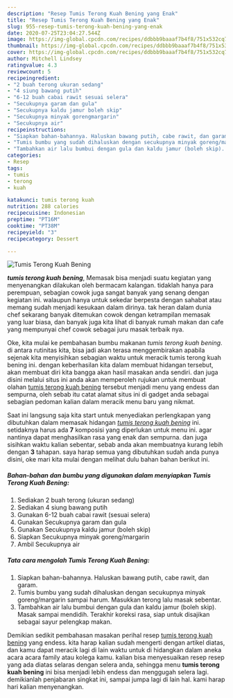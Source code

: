 ```yaml
---
description: "Resep Tumis Terong Kuah Bening yang Enak"
title: "Resep Tumis Terong Kuah Bening yang Enak"
slug: 955-resep-tumis-terong-kuah-bening-yang-enak
date: 2020-07-25T23:04:27.544Z
image: https://img-global.cpcdn.com/recipes/ddbbb9baaaf7b4f8/751x532cq70/tumis-terong-kuah-bening-foto-resep-utama.jpg
thumbnail: https://img-global.cpcdn.com/recipes/ddbbb9baaaf7b4f8/751x532cq70/tumis-terong-kuah-bening-foto-resep-utama.jpg
cover: https://img-global.cpcdn.com/recipes/ddbbb9baaaf7b4f8/751x532cq70/tumis-terong-kuah-bening-foto-resep-utama.jpg
author: Mitchell Lindsey
ratingvalue: 4.3
reviewcount: 5
recipeingredient:
- "2 buah terong ukuran sedang"
- "4 siung bawang putih"
- "6-12 buah cabai rawit sesuai selera"
- "Secukupnya garam dan gula"
- "Secukupnya kaldu jamur boleh skip"
- "Secukupnya minyak gorengmargarin"
- "Secukupnya air"
recipeinstructions:
- "Siapkan bahan-bahannya. Haluskan bawang putih, cabe rawit, dan garam."
- "Tumis bumbu yang sudah dihaluskan dengan secukupnya minyak goreng/margarin sampai harum. Masukkan terong lalu masak sebentar."
- "Tambahkan air lalu bumbui dengan gula dan kaldu jamur (boleh skip). Masak sampai mendidih. Terakhir koreksi rasa, siap untuk disajikan sebagai sayur pelengkap makan."
categories:
- Resep
tags:
- tumis
- terong
- kuah

katakunci: tumis terong kuah 
nutrition: 288 calories
recipecuisine: Indonesian
preptime: "PT16M"
cooktime: "PT38M"
recipeyield: "3"
recipecategory: Dessert

---
```



![Tumis Terong Kuah Bening](https://img-global.cpcdn.com/recipes/ddbbb9baaaf7b4f8/751x532cq70/tumis-terong-kuah-bening-foto-resep-utama.jpg)

<b><i>tumis terong kuah bening</i></b>, Memasak bisa menjadi suatu kegiatan yang menyenangkan dilakukan oleh bermacam kalangan. tidaklah hanya para perempuan, sebagian cowok juga sangat banyak yang senang dengan kegiatan ini. walaupun hanya untuk sekedar berpesta dengan sahabat atau memang sudah menjadi kesukaan dalam dirinya. tak heran dalam dunia chef sekarang banyak ditemukan cowok dengan ketrampilan memasak yang luar biasa, dan banyak juga kita lihat di banyak rumah makan dan cafe yang mempunyai chef cowok sebagai juru masak terbaik nya.



Oke, kita mulai ke pembahasan bumbu makanan <i>tumis terong kuah bening</i>. di antara rutinitas kita, bisa jadi akan terasa menggembirakan apabila sejenak kita menyisihkan sebagian waktu untuk meracik tumis terong kuah bening ini. dengan keberhasilan kita dalam membuat hidangan tersebut, akan membuat diri kita bangga akan hasil masakan anda sendiri. dan juga disini melalui situs ini anda akan memperoleh rujukan untuk membuat olahan <u>tumis terong kuah bening</u> tersebut menjadi menu yang endess dan sempurna, oleh sebab itu catat alamat situs ini di gadget anda sebagai sebagian pedoman kalian dalam meracik menu baru yang nikmat.


Saat ini langsung saja kita start untuk menyediakan perlengkapan yang dibutuhkan dalam memasak hidangan <u><i>tumis terong kuah bening</i></u> ini. setidaknya harus ada <b>7</b> komposisi yang diperlukan untuk menu ini. agar nantinya dapat menghasilkan rasa yang enak dan sempurna. dan juga sisihkan waktu kalian sebentar, sebab anda akan membuatnya kurang lebih dengan <b>3</b> tahapan. saya harap semua yang dibutuhkan sudah anda punya disini, oke mari kita mulai dengan melihat dulu bahan bahan berikut ini.

<!--inarticleads1-->

##### Bahan-bahan dan bumbu yang digunakan dalam menyiapkan Tumis Terong Kuah Bening:

1. Sediakan 2 buah terong (ukuran sedang)
1. Sediakan 4 siung bawang putih
1. Gunakan 6-12 buah cabai rawit (sesuai selera)
1. Gunakan Secukupnya garam dan gula
1. Gunakan Secukupnya kaldu jamur (boleh skip)
1. Siapkan Secukupnya minyak goreng/margarin
1. Ambil Secukupnya air




<!--inarticleads2-->

##### Tata cara mengolah Tumis Terong Kuah Bening:

1. Siapkan bahan-bahannya. Haluskan bawang putih, cabe rawit, dan garam.
1. Tumis bumbu yang sudah dihaluskan dengan secukupnya minyak goreng/margarin sampai harum. Masukkan terong lalu masak sebentar.
1. Tambahkan air lalu bumbui dengan gula dan kaldu jamur (boleh skip). Masak sampai mendidih. Terakhir koreksi rasa, siap untuk disajikan sebagai sayur pelengkap makan.




Demikian sedikit pembahasan masakan perihal resep <u>tumis terong kuah bening</u> yang endess. kita harap kalian sudah mengerti dengan artikel diatas, dan kamu dapat meracik lagi di lain waktu untuk di hidangkan dalam aneka acara acara family atau kolega kamu. kalian bisa menyesuaikan resep resep yang ada diatas selaras dengan selera anda, sehingga menu <b>tumis terong kuah bening</b> ini bisa menjadi lebih endess dan menggugah selera lagi. demikianlah penjabaran singkat ini, sampai jumpa lagi di lain hal. kami harap hari kalian menyenangkan.
